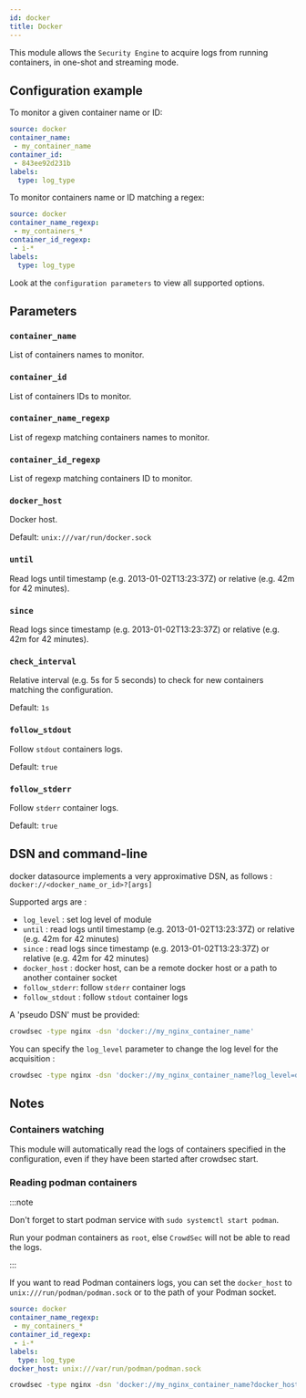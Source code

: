 ```yaml
---
id: docker
title: Docker
---
```


This module allows the `Security Engine` to acquire logs from running containers, in one-shot and streaming mode.

## Configuration example

To monitor a given container name or ID:

```yaml
source: docker
container_name:
 - my_container_name
container_id:
 - 843ee92d231b
labels:
  type: log_type
```

To monitor containers name or ID matching a regex:

```yaml
source: docker
container_name_regexp:
 - my_containers_*
container_id_regexp:
 - i-*
labels:
  type: log_type
```

Look at the `configuration parameters` to view all supported options.

## Parameters


### `container_name`

List of containers names to monitor.

### `container_id`

List of containers IDs to monitor.

### `container_name_regexp`

List of regexp matching containers names to monitor.

### `container_id_regexp`

List of regexp matching containers ID to monitor.

### `docker_host`

Docker host.

Default: `unix:///var/run/docker.sock`

### `until`

Read logs until timestamp (e.g. 2013-01-02T13:23:37Z) or relative (e.g. 42m for 42 minutes).

### `since`

Read logs since timestamp (e.g. 2013-01-02T13:23:37Z) or relative (e.g. 42m for 42 minutes).

### `check_interval`

Relative interval (e.g. 5s for 5 seconds) to check for new containers matching the configuration.

Default: `1s`

### `follow_stdout`

Follow `stdout` containers logs.

Default: `true`

### `follow_stderr`

Follow `stderr` container logs.

Default: `true`


## DSN and command-line

docker datasource implements a very approximative DSN, as follows : `docker://<docker_name_or_id>?[args]`

Supported args are :

  - `log_level` : set log level of module
  - `until` : read logs until timestamp (e.g. 2013-01-02T13:23:37Z) or relative (e.g. 42m for 42 minutes)
  - `since` : read logs since timestamp (e.g. 2013-01-02T13:23:37Z) or relative (e.g. 42m for 42 minutes)
  - `docker_host` : docker host, can be a remote docker host or a path to another container socket
  - `follow_stderr`: follow `stderr` container logs
  - `follow_stdout` : follow `stdout` container logs

A 'pseudo DSN' must be provided:

```bash
crowdsec -type nginx -dsn 'docker://my_nginx_container_name' 
```

You can specify the `log_level` parameter to change the log level for the acquisition :

```bash
crowdsec -type nginx -dsn 'docker://my_nginx_container_name?log_level=debug' 
```

## Notes

### Containers watching

This module will automatically read the logs of containers specified in the configuration, even if they have been started after crowdsec start.

### Reading podman containers


:::note

Don't forget to start podman service with `sudo systemctl start podman`.

Run your podman containers as `root`, else `CrowdSec` will not be able to read the logs.

:::


If you want to read Podman containers logs, you can set the `docker_host` to `unix:///run/podman/podman.sock` or to the path of your Podman socket.

```yaml title="Configuration file"
source: docker
container_name_regexp:
 - my_containers_*
container_id_regexp:
 - i-*
labels:
  type: log_type
docker_host: unix:///var/run/podman/podman.sock
```

```bash title="Command line"
crowdsec -type nginx -dsn 'docker://my_nginx_container_name?docker_host=unix:///run/podman/podman.sock&log_level=debug'
```